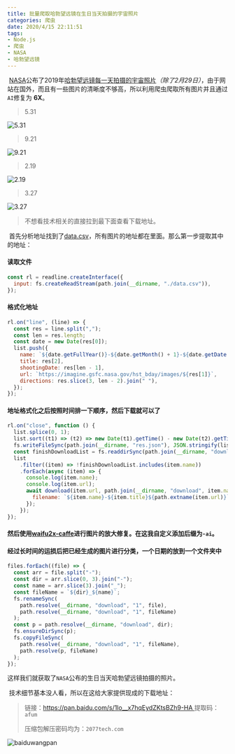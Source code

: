 ```yaml
---
title: 批量爬取哈勃望远镜在生日当天拍摄的宇宙照片
categories: 爬虫
date: 2020/4/15 22:11:51
tags:
- Node.js
- 爬虫
- NASA
- 哈勃望远镜
---
```


​		[NASA](https://www.nasa.gov/)公布了2019年[哈勃望远镜每一天拍摄的宇宙照片](https://www.nasa.gov/content/goddard/what-did-hubble-see-on-your-birthday)*（除了2月29日）*，由于网站在国外，而且有一些图片的清晰度不够高，所以利用爬虫爬取所有图片并且通过`AI`修复为 **6X**。

> 5.31

![5.31](https://image.2077tech.com/uploads/big/7d258fd1037e2a7a0f886782a574ec7c.jpg)

> 9.21

![9.21](https://image.2077tech.com/uploads/big/589b15ed797c4c1f17c3414d5b2f908d.jpg)

> 2.19

![2.19](https://image.2077tech.com/uploads/big/b33fff402d4f807a64bffb397e874b0a.jpg)

>  3.27

![3.27](https://image.2077tech.com/uploads/big/1dbe7d9b404aed1d026a9c4fcd53842b.jpg)

> 不想看技术相关的直接拉到最下面查看下载地址。

<!--more-->

​		首先分析地址找到了[data.csv](https://imagine.gsfc.nasa.gov/hst_bday/data.csv)，所有图片的地址都在里面。那么第一步提取其中的地址：

#### 读取文件

```javascript
const rl = readline.createInterface({
  input: fs.createReadStream(path.join(__dirname, "./data.csv")),
});
```

#### 格式化地址

```javascript
rl.on("line", (line) => {
  const res = line.split(",");
  const len = res.length;
  const date = new Date(res[0]);
  list.push({
    name: `${date.getFullYear()}-${date.getMonth() + 1}-${date.getDate()}`,
    title: res[2],
    shootingDate: res[len - 1],
    url: `https://imagine.gsfc.nasa.gov/hst_bday/images/${res[1]}`,
    directions: res.slice(3, len - 2).join(" "),
  });
});
```

#### 地址格式化之后按照时间排一下顺序，然后下载就可以了

```javascript
rl.on("close", function () {
  list.splice(0, 1);
  list.sort((t1) => (t2) => new Date(t1).getTime() - new Date(t2).getTime());
  fs.writeFileSync(path.join(__dirname, "res.json"), JSON.stringify(list));
  const finishDownloadList = fs.readdirSync(path.join(__dirname, "download"));
  list
    .filter((item) => !finishDownloadList.includes(item.name))
    .forEach(async (item) => {
      console.log(item.name);
      console.log(item.url);
      await download(item.url, path.join(__dirname, "download", item.name), {
        filename: `${item.name}-${item.title}${path.extname(item.url)}`,
      });
    });
});
```

#### 然后使用[waifu2x-caffe](https://github.com/lltcggie/waifu2x-caffe/releases)进行图片的放大修复。在这我自定义添加后缀为`-ai`。

#### 经过长时间的运损后把已经生成的图片进行分类，一个日期的放到一个文件夹中

```javascript
files.forEach((file) => {
  const arr = file.split("-");
  const dir = arr.slice(0, 3).join("-");
  const name = arr.slice(3).join("_");
  const fileName = `${dir}_${name}`;
  fs.renameSync(
    path.resolve(__dirname, "download", "1", file),
    path.resolve(__dirname, "download", "1", fileName)
  );
  const p = path.resolve(__dirname, "download", dir);
  fs.ensureDirSync(p);
  fs.copyFileSync(
    path.resolve(__dirname, "download", "1", fileName),
    path.resolve(p, fileName)
  );
});
```



​		这样我们就获取了`NASA`公布的生日当天哈勃望远镜拍摄的照片。

​		技术细节基本没人看，所以在这给大家提供现成的下载地址：

> 链接：[https://pan.baidu.com/s/1lo__x7hqEydZKtsBZh9-HA ](https://pan.baidu.com/s/1lo__x7hqEydZKtsBZh9-HA )
> 提取码：`afum`
>
> 压缩包解压密码均为：`2077tech.com`

![baiduwangpan](https://image.2077tech.com/uploads/big/390d2323378a40ba1409f1c0fc66f28f.png)